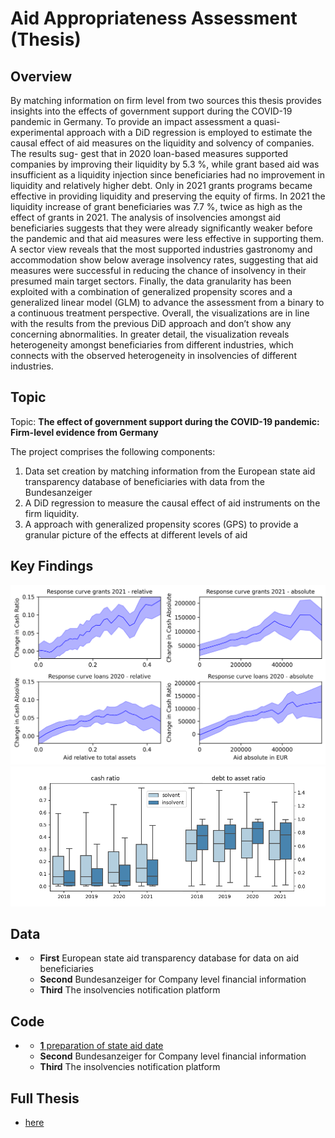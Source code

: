 # Aid Appropriateness Assessment (Thesis)


## Overview
By matching information on firm level from two sources this thesis provides insights into the effects of government support during the COVID-19 pandemic in Germany. To provide an impact assessment a quasi-experimental approach with a DiD regression is employed to estimate the causal effect of aid measures on the liquidity and solvency of companies. The results sug- gest that in 2020 loan-based measures supported companies by improving their liquidity by 5.3 %, while grant based aid was insufficient as a liquidity injection since beneficiaries had no improvement in liquidity and relatively higher debt. Only in 2021 grants programs became effective in providing liquidity and preserving the equity of firms. In 2021 the liquidity increase of grant beneficiaries was 7.7 %, twice as high as the effect of grants in 2021.
The analysis of insolvencies amongst aid beneficiaries suggests that they were already significantly weaker before the pandemic and that aid measures were less effective in supporting them. A sector view reveals that the most supported industries gastronomy and accommodation show below average insolvency rates, suggesting that aid measures were successful in reducing the chance of insolvency in their presumed main target sectors.
Finally, the data granularity has been exploited with a combination of generalized propensity scores and a generalized linear model (GLM) to advance the assessment from a binary to a continuous treatment perspective. Overall, the visualizations are in line with the results from the previous DiD approach and don’t show any concerning abnormalities. In greater detail, the visualization reveals heterogeneity amongst beneficiaries from different industries, which connects with the observed heterogeneity in insolvencies of different industries.

## Topic
Topic: **The effect of government support during the COVID-19 pandemic: Firm-level evidence from Germany**  

The project comprises the following components:
1. Data set creation by matching information from the European state aid transparency database of beneficiaries with data from the Bundesanzeiger
2. A DiD regression to measure the causal effect of aid instruments on the firm liquidity.
3. A approach with generalized propensity scores (GPS) to provide a granular picture of the effects at different levels of aid
 

## Key Findings
<img src="https://github.com/m-schildt/AAA/blob/main/paper/Figures/causal_curves1.png?raw=true" alt="Alt text" title="Optional title">

<img src="https://github.com/m-schildt/AAA/blob/main/paper/Figures/chart_ratios_insolvence.png?raw=true?raw=true" alt="Alt text" title="Boxplots with balance sheet ratios from the obtained dataset">


## Data
* 
  * **First** European state aid transparency database for data on aid beneficiaries
  * **Second** Bundesanzeiger for Company level financial information
  * **Third** The insolvencies notification platform
  

## Code
* 
  * [**1** preparation of state aid date](https://github.com/m-schildt/AAA/blob/main/paper/main.pdf)
  * **Second** Bundesanzeiger for Company level financial information
  * **Third** The insolvencies notification platform
  
  
  

## Full Thesis
* [here](https://github.com/m-schildt/AAA/blob/main/paper/main.pdf)

